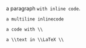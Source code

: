 a paragraph `with inline code`.

`a
multiline
inlinecode`

`a code with \\` 

`a \\text in \\LaTeX \\`